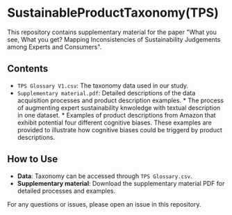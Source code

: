 # SustainableProductTaxonomy(TPS)

This repository contains supplementary material for the paper "What you see, What you get? Mapping Inconsistencies of Sustainability
Judgements among Experts and Consumers".

## Contents

- `TPS Glossary V1.csv`: The taxonomy data used in our study.
- `Supplementary material.pdf`: Detailed descriptions of the data acquisition processes and product description examples.
       * The process of augmenting expert sustainability knwoledge with textual description in one dataset.
       * Examples of product descriptions from Amazon that exhibit potential four different cognitive biases. These examples are provided to illustrate how cognitive biases could be triggerd by product descriptions.

## How to Use

- **Data**: Taxonomy can be accessed through `TPS Glossary.csv`.
- **Supplementary material**: Download the supplementary material PDF for detailed processes and examples.


For any questions or issues, please open an issue in this repository.
